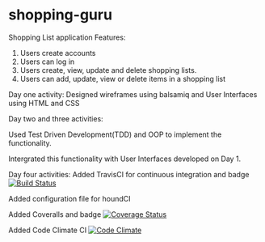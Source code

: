 # shopping-guru
Shopping List application
Features:
1. Users create accounts
2. Users can log in
3. Users create, view, update and delete shopping lists. 
4. Users can add, update, view or delete items in a shopping list

Day one activity:
Designed wireframes using balsamiq and User Interfaces using HTML and CSS

Day two and three activities:

Used Test Driven Development(TDD) and OOP to implement the functionality.

Intergrated this functionality with User Interfaces developed on Day 1.

Day four activities:
Added TravisCI for continuous integration and badge  [![Build Status](https://travis-ci.org/flacode/shopping-guru.png)](https://travis-ci.org/flacode/shopping-guru)

Added configuration file for houndCI

Added Coveralls and badge [![Coverage Status](https://coveralls.io/repos/github/flacode/shopping-guru/badge.svg?branch=master)](https://coveralls.io/github/flacode/shopping-guru?branch=master)

Added Code Climate CI [![Code Climate](https://codeclimate.com/github/flacode/shopping-guru.png)](https://codeclimate.com/github/flacode/shopping-guru)
